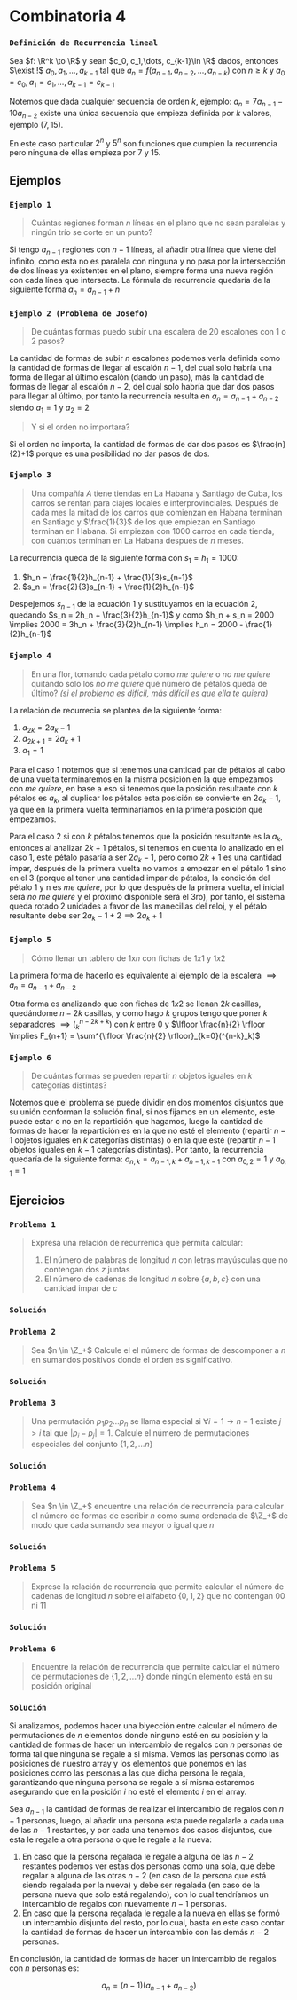 # Combinatoria 4

### `Definición de Recurrencia lineal`
Sea $f: \R^k \to \R$ y sean $c_0, c_1,\dots, c_{k-1}\in \R$ dados, entonces $\exist !$ $a_0,a_1,\dots,a_{k-1}$ tal que $a_n = f(a_{n-1},a_{n-2},\dots,a_{n-k})$ con $n \ge k$ y $a_0 = c_0, a_1 = c_1, \dots, a_{k-1}=c_{k-1}$

Notemos que dada cualquier secuencia de orden $k$, ejemplo: $a_n = 7a_{n-1}-10a_{n-2}$ existe una única secuencia que empieza definida por $k$ valores, ejemplo $(7,15)$.

En este caso particular $2^n$ y $5^n$ son funciones que cumplen la recurrencia pero ninguna de ellas empieza por 7 y 15.

## Ejemplos

### `Ejemplo 1`
> Cuántas regiones forman $n$ líneas en el plano que no sean paralelas y ningún trío se corte en un punto?

Si tengo $a_{n-1}$ regiones con $n-1$ líneas, al añadir otra línea que viene del infinito, como esta no es paralela con ninguna y no pasa por la intersección de dos líneas ya existentes en el plano, siempre forma una nueva región con cada línea que intersecta. La fórmula de recurrencia quedaría de la siguiente forma $a_n = a_{n-1}+n$

### `Ejemplo 2 (Problema de Josefo)`
> De cuántas formas puedo subir una escalera de 20 escalones con 1 o 2 pasos?

La cantidad de formas de subir $n$ escalones podemos verla definida como la cantidad de formas de llegar al escalón $n-1$, del cual solo habría una forma de llegar al último escalón (dando un paso), más la cantidad de formas de llegar al escalón $n-2$, del cual solo habría que dar dos pasos para llegar al último, por tanto la recurrencia resulta en $a_n = a_{n-1}+a_{n-2}$ siendo $a_1 = 1$ y $a_2 = 2$

> Y si el orden no importara?

Si el orden no importa, la cantidad de formas de dar dos pasos es $\frac{n}{2}+1$ porque es una posibilidad no dar pasos de dos.

### `Ejemplo 3`
> Una compañía $A$ tiene tiendas en La Habana y Santiago de Cuba, los carros se rentan para ciajes locales e interprovinciales. Después de cada mes la mitad de los carros que comienzan en Habana terminan en Santiago y $\frac{1}{3}$ de los que empiezan en Santiago terminan en Habana. Si empiezan con 1000 carros en cada tienda, con cuántos terminan en La Habana después de $n$ meses.

La recurrencia queda de la siguiente forma con $s_1 = h_1 = 1000$:
1. $h_n = \frac{1}{2}h_{n-1} + \frac{1}{3}s_{n-1}$
2. $s_n = \frac{2}{3}s_{n-1} + \frac{1}{2}h_{n-1}$

Despejemos $s_{n-1}$ de la ecuación 1 y sustituyamos en la ecuación 2, quedando $s_n = 2h_n + \frac{3}{2}h_{n-1}$ y como $h_n + s_n = 2000 \implies 2000 = 3h_n + \frac{3}{2}h_{n-1} \implies h_n = 2000 - \frac{1}{2}h_{n-1}$

### `Ejemplo 4`
> En una flor, tomando cada pétalo como *me quiere* o *no me quiere* quitando solo los *no me quiere* qué número de pétalos queda de último? *(si el problema es difícil, más difícil es que ella te quiera)*

La relación de recurrecia se plantea de la siguiente forma:
1. $a_{2k} = 2a_k - 1$
2. $a_{2k+1} = 2a_k + 1$
3. $a_1 = 1$

Para el caso 1 notemos que si tenemos una cantidad par de pétalos al cabo de una vuelta terminaremos en la misma posición en la que empezamos con *me quiere*, en base a eso si tenemos que la posición resultante con $k$ pétalos es $a_k$, al duplicar los pétalos esta posición se convierte en $2a_k-1$, ya que en la primera vuelta terminaríamos en la primera posición que empezamos.

Para el caso 2 si con $k$ pétalos tenemos que la posición resultante es la $a_k$, entonces al analizar $2k+1$ pétalos, si tenemos en cuenta lo analizado en el caso 1, este pétalo pasaría a ser $2a_k-1$, pero como $2k+1$ es una cantidad impar, después de la primera vuelta no vamos a empezar en el pétalo 1 sino en el 3 (porque al tener una cantidad impar de pétalos, la condición del pétalo 1 y n es *me quiere*, por lo que después de la primera vuelta, el inicial será *no me quiere* y el próximo disponible será el 3ro), por tanto, el sistema queda rotado 2 unidades a favor de las manecillas del reloj, y el pétalo resultante debe ser $2a_k-1+2 \implies 2a_k+1$

### `Ejemplo 5`
> Cómo llenar un tablero de $1$x$n$ con fichas de $1x1$ y $1x2$

La primera forma de hacerlo es equivalente al ejemplo de la escalera $\implies a_n = a_{n-1}+a_{n-2}$

Otra forma es analizando que con fichas de $1x2$ se llenan $2k$ casillas, quedándome $n-2k$ casillas, y como hago $k$ grupos tengo que poner $k$ separadores $\implies (^{n-2k+k}_k)$ con $k$ entre 0 y $\lfloor \frac{n}{2} \rfloor \implies F_{n+1} = \sum^{\lfloor \frac{n}{2} \rfloor}_{k=0}(^{n-k}_k)$

### `Ejemplo 6`
> De cuántas formas se pueden repartir $n$ objetos iguales en $k$ categorías distintas?

Notemos que el problema se puede dividir en dos momentos disjuntos que su unión conforman la solución final, si nos fijamos en un elemento, este puede estar o no en la repartición que hagamos, luego la cantidad de formas de hacer la repartición es en la que no esté el elemento (repartir $n-1$ objetos iguales en $k$ categorías distintas) o en la que esté (repartir $n-1$ objetos iguales en $k-1$ categorías distintas). Por tanto, la recurrencia quedaría de la siguiente forma: $a_{n,k} = a_{n-1,k} + a_{n-1,k-1}$ con $a_{0,2}=1$ y $a_{0,1} = 1$

## Ejercicios

### `Problema 1`
> Expresa una relación de recurrenica que permita calcular:
> 1. El número de palabras de longitud $n$ con letras mayúsculas que no contengan dos $z$ juntas
> 2. El número de cadenas de longitud $n$ sobre $\{a,b,c\}$ con una cantidad impar de $c$

### `Solución`

### `Problema 2`
> Sea $n \in \Z_+$ Calcule el el número de formas de descomponer a $n$ en sumandos positivos donde el orden es significativo.

### `Solución`

### `Problema 3`
> Una permutación $p_1p_2 \dots p_n$ se llama especial si $\forall i = 1 \to n-1$ existe  $j>i$ tal que $|p_i-p_j|=1$. Calcule el número de permutaciones especiales del conjunto $\{1,2,\dots n\}$

### `Solución`

### `Problema 4`
> Sea $n \in \Z_+$ encuentre una relación de recurrencia para calcular el número de formas de escribir $n$ como suma ordenada de $\Z_+$ de modo que cada sumando sea mayor o igual que $n$

### `Solución`

### `Problema 5`
> Exprese la relación de recurrencia que permite calcular el número de cadenas de longitud $n$ sobre el alfabeto $\{0,1,2\}$ que no contengan $00$ ni $11$

### `Solución`

### `Problema 6`
> Encuentre la relación de recurrencia que permite calcular el número de permutaciones de $\{1,2,\dots n\}$ donde ningún elemento está en su posición original

### `Solución`
Si analizamos, podemos hacer una biyección entre calcular el número de permutaciones de $n$ elementos donde ninguno esté en su posición y la cantidad de formas de hacer un intercambio de regalos con $n$ personas de forma tal que ninguna se regale a si misma. Vemos las personas como las posiciones de nuestro array y los elementos que ponemos en las posiciones como las personas a las que dicha persona le regala, garantizando que ninguna persona se regale a sí misma estaremos asegurando que en la posición $i$ no esté el elemento $i$ en el array.

Sea $a_{n-1}$ la cantidad de formas de realizar el intercambio de regalos con $n-1$ personas, luego, al añadir una persona esta puede regalarle a cada una de las $n-1$ restantes, y por cada una tenemos dos casos disjuntos, que esta le regale a otra persona o que le regale a la nueva:
1. En caso que la persona regalada le regale a alguna de las $n-2$ restantes podemos ver estas dos personas como una sola, que debe regalar a alguna de las otras $n-2$ (en caso de la persona que está siendo regalada por la nueva) y debe ser regalada (en caso de la persona nueva que solo está regalando), con lo cual tendríamos un intercambio de regalos con nuevamente $n-1$ personas.
2. En caso que la persona regalada le regale a la nueva en ellas se formó un intercambio disjunto del resto, por lo cual, basta en este caso contar la cantidad de formas de hacer un intercambio con las demás $n-2$ personas.

En conclusión, la cantidad de formas de hacer un intercambio de regalos con $n$ personas es:

$$a_n = (n-1)(a_{n-1} + a_{n-2})$$